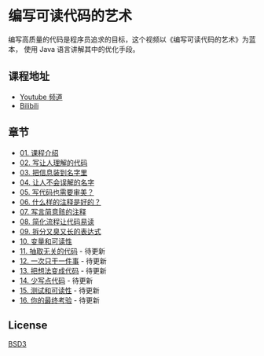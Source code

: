 # 编写可读代码的艺术

编写高质量的代码是程序员追求的目标，这个视频以《编写可读代码的艺术》为蓝本，
使用 Java 语言讲解其中的优化手段。

## 课程地址

- [Youtube 频道](https://www.youtube.com/c/biezhi)
- [Bilibili](https://space.bilibili.com/33165125)

## 章节

- [01. 课程介绍](https://youtu.be/SNYwZ1l9blc)
- [02. 写让人理解的代码](https://youtu.be/GYTgrSQO8fs)
- [03. 把信息装到名字里](https://youtu.be/aEj9YF8uxts)
- [04. 让人不会误解的名字](https://youtu.be/ssuSlE3gSxc)
- [05. 写代码也需要审美？](https://youtu.be/X6OIaGhCt1s)
- [06. 什么样的注释是好的？](https://youtu.be/C1g0xLfwD74)
- [07. 写言简意赅的注释](https://youtu.be/yR2aXO0doRk)
- [08. 简化流程让代码易读](https://youtu.be/v6A231LCdAQ)
- [09. 拆分又臭又长的表达式](https://youtu.be/7_0ZhB0bJV0)
- [10. 变量和可读性](https://youtu.be/K8oognOKIlA)
- [11. 抽取无关的代码](#) - 待更新
- [12. 一次只干一件事](#) - 待更新
- [13. 把想法变成代码](#) - 待更新
- [14. 少写点代码](#) - 待更新
- [15. 测试和可读性](#) - 待更新
- [16. 你的最终考验](#) - 待更新

## License

[BSD3](LICENSE)

